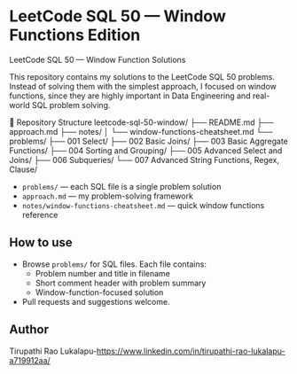 # LeetCode SQL 50 — Window Functions Edition

LeetCode SQL 50 — Window Function Solutions

This repository contains my solutions to the LeetCode SQL 50 problems.
Instead of solving them with the simplest approach, I focused on window functions, since they are highly important in Data Engineering and real-world SQL problem solving.

📂 Repository Structure
leetcode-sql-50-window/
├── README.md
├── approach.md
├── notes/
│   └── window-functions-cheatsheet.md
└── problems/
    ├── 001 Select/
    ├── 002 Basic Joins/
    ├── 003 Basic Aggregate Functions/
    ├── 004 Sorting and Grouping/
    ├── 005 Advanced Select and Joins/
    ├── 006 Subqueries/
    └── 007 Advanced String Functions, Regex, Clause/
    
- `problems/` — each SQL file is a single problem solution
- `approach.md` — my problem-solving framework
- `notes/window-functions-cheatsheet.md` — quick window functions reference

## How to use
- Browse `problems/` for SQL files. Each file contains:
  - Problem number and title in filename
  - Short comment header with problem summary
  - Window-function-focused solution
- Pull requests and suggestions welcome.

## Author
Tirupathi Rao Lukalapu-https://www.linkedin.com/in/tirupathi-rao-lukalapu-a719912aa/

